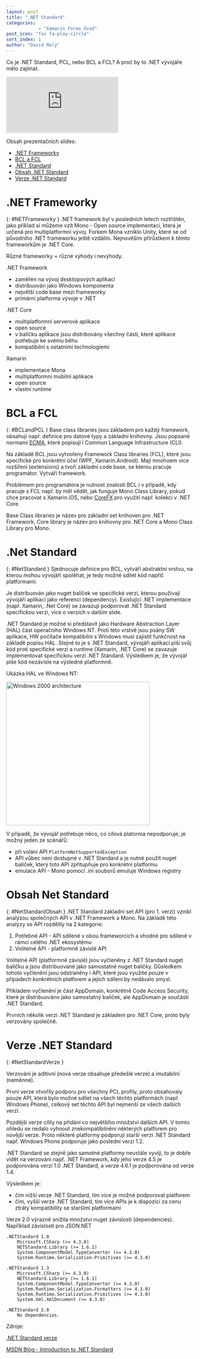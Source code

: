 ```yaml
---
layout: post
title: ".NET Standard"
categories:
            - "Xamarin Forms Úvod"
post_icon: "fas fa-play-circle"
sort_index: 1
author: "David Malý"
---
```

Co je .NET Standard, PCL, nebo BCL a FCL? A proč by to .NET vývojáře mělo zajímat.
<!--excerpt-->

<iframe src="https://onedrive.live.com/embed?cid=700E9A68882DA0BB&amp;resid=700E9A68882DA0BB%212884&amp;authkey=AJKwdVggzjmnKl0&amp;em=2&amp;wdAr=1.7777777777777777" frameborder="0">This is an embedded <a target="_blank" href="https://office.com">Microsoft Office</a> presentation, powered by <a target="_blank" href="https://office.com/webapps">Office Online</a>.</iframe>

Obsah prezentačních slides:
- [.NET Frameworky](#NETFrameworky)
- [BCL a FCL](#BCLandPCL)
- [.NET Standard](#NetStandard)
- [Obsah .NET Standard](#NetStandardObsah)
- [Verze .NET Standard](#NetStandardVerze)
 
# .NET Frameworky
{: #NETFrameworky }
.NET framework byl v posledních letech roztříštěn, jako příklad si můžeme vzít Mono - Open source implementaci, která je určená pro multiplatformní vývoj. Forkem Mona vzniklo Unity, které se od původního .NET frameworku ještě vzdálilo. Nejnověším přírůstkem k těmto frameworkům je .NET Core. 

Různé frameworky = různé výhody i nevýhody.

.NET Framework
- zaměřen na vývoj desktopových aplikací
- distribuován jako Windows komponenta
- největší code base mezi frameworky
- primární platforma vývoje v .NET

.NET Core
- multiplatformní serverové aplikace
- open source
- v balíčku aplikace jsou distribovány všechny části, které aplikace potřebuje ke svému běhu
- kompatibilní s ostatními technologiemi
 
Xamarin
- implementace Mona
- multiplatformní mubilní aplikace
- open source
- vlastní runtime

# BCL a FCL
{: #BCLandPCL }
Base class libraries jsou základem pro každý framework, obsahují např. definice pro datové typy a základní knihovny. Jsou popsané normami [ECMA](https://visualstudio.microsoft.com/license-terms/ecma-c-common-language-infrastructure-standards/), které popisují i Common Language Infrastructure (CLI).

Na základě BCL jsou vytvořeny Framework Class libraries (FCL), které jsou specifické pro konkrétní účel (WPF, Xamarin.Android). Mají mnohoem více rozšíření (extensions) a tvoří základní code base, se kterou pracuje programátor. Vytváří framework.

Problémem pro programátora je nutnost znalosti BCL i v případě, kdy pracuje s FCL např. by měl vědět, jak funguje Mono Class Library, pokud chce pracovat s Xamarin.iOS, nebo [CoreFX](https://github.com/dotnet/corefx) pro využití např. kolekcí v .NET Core.

Base Class libraries je název pro základní set knihoven pro .NET Framework, Core library je název pro knihovny pro .NET Core a Mono Class Library pro Mono.

# .Net Standard
{: #NetStandard }
Sjednocuje definice pro BCL, vytváří abstraktní vrstvu, na kterou mohou vývojáři spoléhat, je tedy možné sdílet kód napříč platformami.

Je distribuován jako nuget balíček ve specifické verzi, kterou používají vývojáři aplikací jako referenci (dependency). Existující .NET implementace (např. Xamarin, .Net Core) se zavazují podporovat .NET Standard specifickou verzi, více o verzích v dalším slide.

.NET Standard je možné si představit jako Hardware Abstraction Layer (HAL) část operačního Windows NT. Proti této vrstvě jsou psány SW aplikace, HW počítače kompatibilní s Windows musí zajistit funkčnost na základě popisu HAL. Stejné to je s .NET Standard, vývojáři aplikací píší svůj kód proti specifické verzi a runtime (Xamarin, .NET Core) se zavazuje implementovat specifickou verzi .NET Standard. Výsledkem je, že vývojář píše kód nezávisle na výsledné platformně. 

Ukázka HAL ve Windows NT:

<a title="The original uploader was Grm wnr at English Wikipedia.
Later versions were uploaded by Xyzzy n at en.wikipedia. [GFDL (http://www.gnu.org/copyleft/fdl.html) or CC-BY-SA-3.0 (http://creativecommons.org/licenses/by-sa/3.0/)], via Wikimedia Commons" href="https://commons.wikimedia.org/wiki/File:Windows_2000_architecture.svg"><img width="384" alt="Windows 2000 architecture" src="https://upload.wikimedia.org/wikipedia/commons/thumb/5/5d/Windows_2000_architecture.svg/512px-Windows_2000_architecture.svg.png"></a>

V případě, že vývojář potřebuje něco, co cílová platorma nepodporuje, je možný jeden ze scénářů:
- při volání API ``PlatformNotSupportedException``
- API vůbec není dostupné v .NET Standard a je nutné použít nuget balíček, který toto API zpřítupňuje pro konkrétní platformu
- emulace API - Mono pomocí .ini souborů emuluje Windows registry


# Obsah Net Standard
{: #NetStandardObsah }
.NET Standard základní set API (pro 1. verzi) vznikl analýzou společných API v .NET Framework a Mono. Na základě této analýzy se API rozdělily na 2 kategorie:
1. Potřebné API - API sdílené v obou frameworcích a vhodné pro sdílené v rámci celého .NET ekosystému
1. Volitelné API - platformně závislé API

Volitelné API (platformně závislé) jsou vyčleněny z .NET Standard nuget balíčku a jsou distribuované jako samostatné nuget balíčky. Důsledkem tohoto vyčlenění jsou odstraněny i API, které jsou využité pouze v případech konkrétních platforem a jejich sdílení by nedávalo smysl.

Příkladem vyčlenění je část AppDomain, konkrétně Code Access Security, které je distribuováno jako samostatný balíček, ale AppDomain je součástí .NET Standard.

Prvních několik verzí .NET Standard je základem pro .NET Core, proto byly verzovány společně.

# Verze .NET Standard
{: #NetStandardVerze }

Verzování je aditivní (nová verze obsahuje předešlé verze) a imutabilní (neměnné). 

První verze vtvořily podporu pro všechny PCL profily, proto obsahovaly pouze API, která bylo možné sdílet na všech těchto platformách (např. Windows Phone), celkový set těchto API byl nejmenší ze všech dalších verzí.

Pozdější verze cílily na přidání co největšího množství dalších API. V tomto ohledu se nedalo vyhnout znekompatibilnění některých platforem pro novější verze. Proto některé platformy podporují starší verzi .NET Standard např. Windows Phone podporuje jako poslední verzi 1.2.

.NET Standard se stejně jako samotné platformy neustále vyvíjí, to je dobře vidět na verzování např. .NET Framework, kdy jeho verze 4.5 je podporována verzí 1.0 .NET Standard, a verze 4.6.1 je podporována od verze 1.4.

Výsledkem je:
- čím nižší verze .NET Standard, tím více je možné podporovat platforem
- čím, vyšší verze .NET Standard, tím více APIs je k dispozici za cenu ztráty kompatibility se staršími platformami

Verze 2.0 výrazně snížila množství nuget závislostí (dependencies). Například závislosti pro JSON.NET

```
.NETStandard 1.0
    Microsoft.CSharp (>= 4.3.0)
    NETStandard.Library (>= 1.6.1)
    System.ComponentModel.TypeConverter (>= 4.3.0)
    System.Runtime.Serialization.Primitives (>= 4.3.0)

.NETStandard 1.3
    Microsoft.CSharp (>= 4.3.0)
    NETStandard.Library (>= 1.6.1)
    System.ComponentModel.TypeConverter (>= 4.3.0)
    System.Runtime.Serialization.Formatters (>= 4.3.0)
    System.Runtime.Serialization.Primitives (>= 4.3.0)
    System.Xml.XmlDocument (>= 4.3.0)

.NETStandard 2.0
    No dependencies.
```

Zdroje:

[.NET Standard verze](https://github.com/dotnet/standard/blob/master/docs/versions.md)

[MSDN Blog - Introduction to .NET Standard](https://blogs.msdn.microsoft.com/dotnet/2016/09/26/introducing-net-standard/)